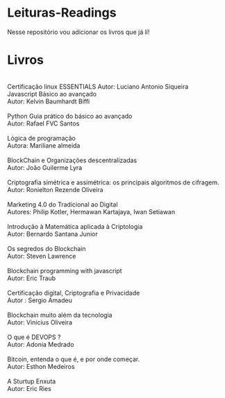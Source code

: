 # Leituras-Readings
Nesse repositório vou adicionar os livros que já lí! 

<h1> Livros </h1> 
<br>
Certificação linux ESSENTIALS 
Autor: Luciano Antonio Siqueira 
<br>
Javascript
Básico ao avançado
<br>
Autor: Kelvin Baumhardt Biffi
<br>
<br>
Python 
Guia prático do básico ao avançado
<br>
Autor: Rafael FVC Santos 
<br>
<br>
Lógica de programação 
<br>
Autora: Mariliane almeida 
<br>
<br>
BlockChain e Organizações descentralizadas 
<br>
Autor: João Guilerme Lyra 
<br>
<br>
Criptografia simétrica e assimétrica: os principais algoritmos de cifragem.
<br>
Autor: Ronielton Rezende Oliveira 
<br>
<br>
Marketing 4.0 do Tradicional ao Digital 
<br>
Autores: Philip Kotler, Hermawan Kartajaya, Iwan Setiawan 
<br>
<br>
Introdução à Matemática aplicada à Criptologia
<br>
Autor: Bernardo Santana Junior 
<br> 
<br>
Os segredos do Blockchain 
<br>
Autor: Steven Lawrence 
<br>
<br>
Blockchain programming with javascript
<br>
Autor: Eric Traub 
<br> 
<br>
Certificação digital, Criptografia e Privacidade 
<br>
Autor : Sergio Amadeu 
<br>
<br>
Blockchain muito além da tecnologia 
<br>
Autor: Vinícius Oliveira 
<br>
<br>
O que é DEVOPS ?
<br>
Autor: Adonia Medrado 
<br> 
<br>
Bitcoin, entenda o que é, e por onde começar.
<br>
Autor: Esthon Medeiros 
<br>
<br>
A Sturtup Enxuta
<br>
Autor: Eric Ries 
<br>

